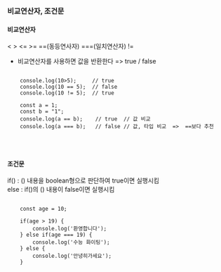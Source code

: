### 비교연산자, 조건문

#### 비교연산자
<  >  <=  >=  ==(동등연사자) ===(일치연산자) !=   

- 비교연산자를 사용하면 값을 반환한다  => true / false
<pre>
<code>
    console.log(10>5);     // true
    console.log(10 == 5);  // false
    console.log(10 != 5);  // true

    const a = 1;
    const b = "1";
    console.log(a == b);    // true  // 값 비교
    console.log(a === b);   // false // 값, 타입 비교  =>  ==보다 추천
</code>
</pre>
<br>


#### 조건문   
if() : () 내용을 boolean형으로 판단하여 true이면 실행시킴   
else : if()의 () 내용이 false이면 실행시킴   

<pre>
<code>
    const age = 10;
    
    if(age > 19) {
        console.log('환영합니다');
    } else if(age === 19) {
        console.log('수능 화이팅');
    } else {
        console.log('안녕히가세요');
    }
</code>
</pre>
<br>
